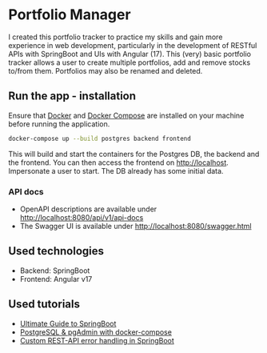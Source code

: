 # Portfolio Manager

I created this portfolio tracker to practice my skills and gain more experience in web development, particularly in the development of RESTful APIs with SpringBoot and UIs with Angular (17). This (very) basic portfolio tracker allows a user to create multiple portfolios, add and remove stocks to/from them. Portfolios may also be renamed and deleted.

## Run the app - installation

Ensure that [Docker](https://www.docker.com/) and [Docker Compose](https://docs.docker.com/compose/) are installed on your machine before running the application.

```bash
docker-compose up --build postgres backend frontend
```

This will build and start the containers for the Postgres DB, the backend and the frontend.  You can then access the frontend on <http://localhost>. Impersonate a user to start. The DB already has some initial data.

### API docs

- OpenAPI descriptions are available under <http://localhost:8080/api/v1/api-docs>
- The Swagger UI is available under <http://localhost:8080/swagger.html>

## Used technologies

- Backend: SpringBoot
- Frontend: Angular v17

## Used tutorials

- [Ultimate Guide to SpringBoot](https://youtu.be/Nv2DERaMx-4?si=FHX_haHS5XoMwo3i)
- [PostgreSQL & pgAdmin with docker-compose](https://github.com/khezen/compose-postgres/tree/master)
- [Custom REST-API error handling in SpringBoot](https://www.toptal.com/java/spring-boot-rest-api-error-handling)
